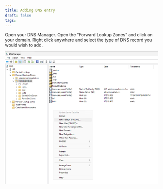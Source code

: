 ```yaml
---
title: Adding DNS entry
draft: false
tags:
---
```

 
Open your DNS Manager. Open the "Forward Lookup Zones" and click on your domain.
Right click anywhere and select the type of DNS record you would wish to add.

![](dns_add_1.png)

